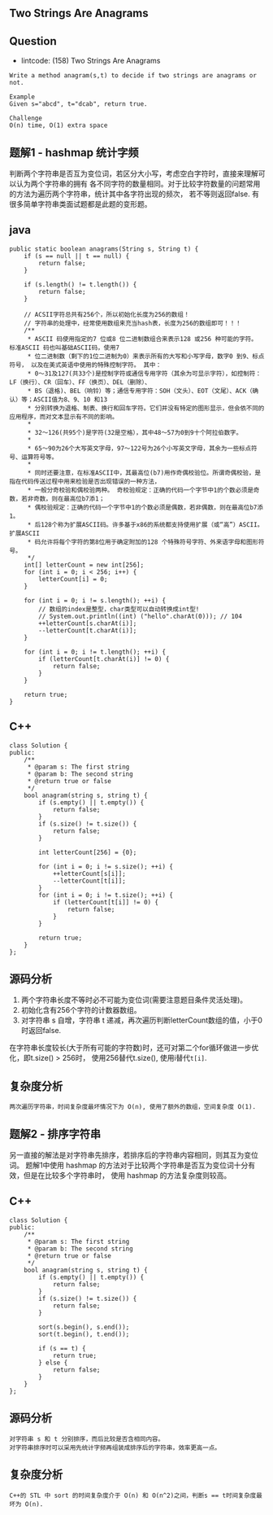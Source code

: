## Two Strings Are Anagrams

## Question

- lintcode: (158) Two Strings Are Anagrams

```
Write a method anagram(s,t) to decide if two strings are anagrams or not.

Example
Given s="abcd", t="dcab", return true.

Challenge
O(n) time, O(1) extra space
```


## 题解1 - hashmap 统计字频

判断两个字符串是否互为变位词，若区分大小写，考虑空白字符时，直接来理解可以认为两个字符串的拥有
各不同字符的数量相同。对于比较字符数量的问题常用的方法为遍历两个字符串，统计其中各字符出现的频次，
若不等则返回false. 有很多简单字符串类面试题都是此题的变形题。

## java

	public static boolean anagrams(String s, String t) {
		if (s == null || t == null) {
			return false;
		}

		if (s.length() != t.length()) {
			return false;
		}

		// ACSII字符总共有256个，所以初始化长度为256的数组！
		// 字符串的处理中，经常使用数组来充当hash表，长度为256的数组即可！！！
		/**
		 * ASCII 码使用指定的7 位或8 位二进制数组合来表示128 或256 种可能的字符。 标准ASCII 码也叫基础ASCII码，使用7
		 * 位二进制数（剩下的1位二进制为0）来表示所有的大写和小写字母，数字0 到9、标点符号， 以及在美式英语中使用的特殊控制字符。 其中：
		 * 0～31及127(共33个)是控制字符或通信专用字符（其余为可显示字符），如控制符：LF（换行）、CR（回车）、FF（换页）、DEL（删除）、
		 * BS（退格)、BEL（响铃）等；通信专用字符：SOH（文头）、EOT（文尾）、ACK（确认）等；ASCII值为8、9、10 和13
		 * 分别转换为退格、制表、换行和回车字符。它们并没有特定的图形显示，但会依不同的应用程序，而对文本显示有不同的影响。
		 * 
		 * 32～126(共95个)是字符(32是空格），其中48～57为0到9十个阿拉伯数字。
		 * 
		 * 65～90为26个大写英文字母，97～122号为26个小写英文字母，其余为一些标点符号、运算符号等。
		 * 
		 * 同时还要注意，在标准ASCII中，其最高位(b7)用作奇偶校验位。所谓奇偶校验，是指在代码传送过程中用来检验是否出现错误的一种方法，
		 * 一般分奇校验和偶校验两种。 奇校验规定：正确的代码一个字节中1的个数必须是奇数，若非奇数，则在最高位b7添1；
		 * 偶校验规定：正确的代码一个字节中1的个数必须是偶数，若非偶数，则在最高位b7添1。
		 * 后128个称为扩展ASCII码。许多基于x86的系统都支持使用扩展（或“高”）ASCII。 扩展ASCII
		 * 码允许将每个字符的第8位用于确定附加的128 个特殊符号字符、外来语字母和图形符号。
		 */
		int[] letterCount = new int[256];
		for (int i = 0; i < 256; i++) {
			letterCount[i] = 0;
		}

		for (int i = 0; i != s.length(); ++i) {
			// 数组的index是整型，char类型可以自动转换成int型!
			// System.out.println((int) ("hello".charAt(0))); // 104
			++letterCount[s.charAt(i)];
			--letterCount[t.charAt(i)];
		}

		for (int i = 0; i != t.length(); ++i) {
			if (letterCount[t.charAt(i)] != 0) {
				return false;
			}
		}

		return true;
	}

## C++

    class Solution {
    public:
        /**
         * @param s: The first string
         * @param b: The second string
         * @return true or false
         */
        bool anagram(string s, string t) {
            if (s.empty() || t.empty()) {
                return false;
            }
            if (s.size() != t.size()) {
                return false;
            }
    
            int letterCount[256] = {0};
    
            for (int i = 0; i != s.size(); ++i) {
                ++letterCount[s[i]];
                --letterCount[t[i]];
            }
            for (int i = 0; i != t.size(); ++i) {
                if (letterCount[t[i]] != 0) {
                    return false;
                }
            }
    
            return true;
        }
    };

## 源码分析

1. 两个字符串长度不等时必不可能为变位词(需要注意题目条件灵活处理)。
2. 初始化含有256个字符的计数器数组。
3. 对字符串 s 自增，字符串 t 递减，再次遍历判断letterCount数组的值，小于0时返回false.

在字符串长度较长(大于所有可能的字符数)时，还可对第二个for循环做进一步优化，即t.size() > 256时，
使用256替代t.size(), 使用i替代`t[i]`.

## 复杂度分析

    两次遍历字符串，时间复杂度最坏情况下为 O(n), 使用了额外的数组，空间复杂度 O(1).
    
## 题解2 - 排序字符串

另一直接的解法是对字符串先排序，若排序后的字符串内容相同，则其互为变位词。
题解1中使用 hashmap 的方法对于比较两个字符串是否互为变位词十分有效，但是在比较多个字符串时，
使用 hashmap 的方法复杂度则较高。

## C++

    class Solution {
    public:
        /**
         * @param s: The first string
         * @param b: The second string
         * @return true or false
         */
        bool anagram(string s, string t) {
            if (s.empty() || t.empty()) {
                return false;
            }
            if (s.size() != t.size()) {
                return false;
            }
    
            sort(s.begin(), s.end());
            sort(t.begin(), t.end());
    
            if (s == t) {
                return true;
            } else {
                return false;
            }
        }
    };
    
## 源码分析

    对字符串 s 和 t 分别排序，而后比较是否含相同内容。
    对字符串排序时可以采用先统计字频再组装成排序后的字符串，效率更高一点。
    
## 复杂度分析

    C++的 STL 中 sort 的时间复杂度介于 O(n) 和 O(n^2)之间，判断s == t时间复杂度最坏为 O(n).